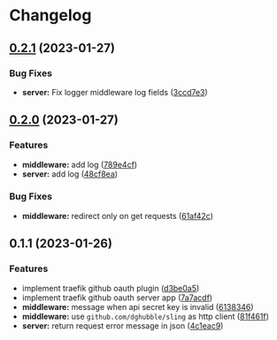 # Changelog

## [0.2.1](https://github.com/MuXiu1997/traefik-github-oauth-plugin/compare/v0.2.0...v0.2.1) (2023-01-27)


### Bug Fixes

* **server:** Fix logger middleware log fields ([3ccd7e3](https://github.com/MuXiu1997/traefik-github-oauth-plugin/commit/3ccd7e38015495f2a91c31e2342d299baf86ae25))

## [0.2.0](https://github.com/MuXiu1997/traefik-github-oauth-plugin/compare/v0.1.1...v0.2.0) (2023-01-27)


### Features

* **middleware:** add log ([789e4cf](https://github.com/MuXiu1997/traefik-github-oauth-plugin/commit/789e4cf0209aa13cd1aff5302a679686e63fcf29))
* **server:** add log ([48cf8ea](https://github.com/MuXiu1997/traefik-github-oauth-plugin/commit/48cf8ea367d4c033918c2a4c2ca15148da1b32a8))


### Bug Fixes

* **middleware:** redirect only on get requests ([61af42c](https://github.com/MuXiu1997/traefik-github-oauth-plugin/commit/61af42ceb3917f44a0ef0aee5c2678fac670e164))

## 0.1.1 (2023-01-26)


### Features

* implement traefik github oauth plugin ([d3be0a5](https://github.com/MuXiu1997/traefik-github-oauth-plugin/commit/d3be0a5831ad83a7e8ceab47e0d6216902755313))
* implement traefik github oauth server app ([7a7acdf](https://github.com/MuXiu1997/traefik-github-oauth-plugin/commit/7a7acdf7f9822dee89225b3a17b3ac732bef5c94))
* **middleware:** message when api secret key is invalid ([6138346](https://github.com/MuXiu1997/traefik-github-oauth-plugin/commit/61383468b262150387da2f7a9598d8984a01dbde))
* **middleware:** use `github.com/dghubble/sling` as http client ([81f461f](https://github.com/MuXiu1997/traefik-github-oauth-plugin/commit/81f461fb35ed3fc5aa9d3441aec6c3a29e8f3db4))
* **server:** return request error message in json ([4c1eac9](https://github.com/MuXiu1997/traefik-github-oauth-plugin/commit/4c1eac941db36e701f97d32335406b57bfafa860))
